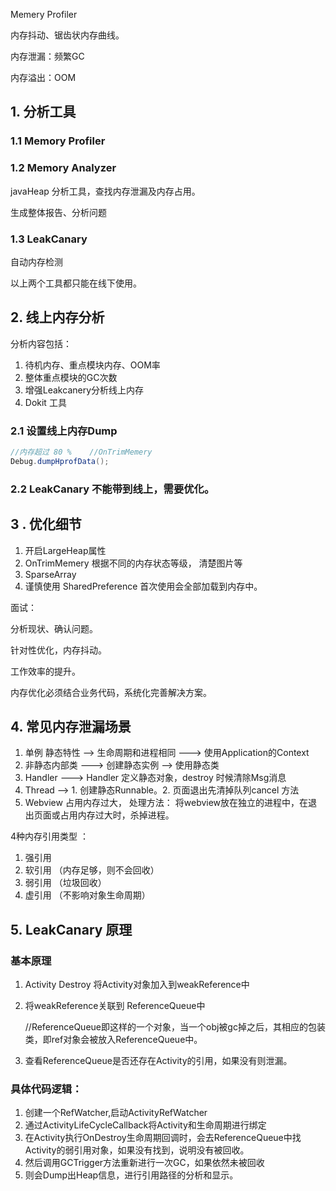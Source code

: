Memery Profiler 

内存抖动、锯齿状内存曲线。

内存泄漏：频繁GC

内存溢出：OOM



## 1. 分析工具



### 1.1 Memory Profiler

### 1.2 Memory  Analyzer 

javaHeap 分析工具，查找内存泄漏及内存占用。

生成整体报告、分析问题

### 1.3 LeakCanary 

自动内存检测



以上两个工具都只能在线下使用。



## 2. 线上内存分析



分析内容包括：

1. 待机内存、重点模块内存、OOM率
2. 整体重点模块的GC次数
3. 增强Leakcanery分析线上内存
4. Dokit 工具





### 2.1 设置线上内存Dump

```java
//内存超过 80 %    //OnTrimMemery
Debug.dumpHprofData();
```



### 2.2  LeakCanary 不能带到线上，需要优化。





## 3 . 优化细节

1. 开启LargeHeap属性
2. OnTrimMemery 根据不同的内存状态等级， 清楚图片等
3. SparseArray
4. 谨慎使用 SharedPreference 首次使用会全部加载到内存中。





面试：

分析现状、确认问题。

针对性优化，内存抖动。

工作效率的提升。



内存优化必须结合业务代码，系统化完善解决方案。



## 4. 常见内存泄漏场景

1.  单例   静态特性  --> 生命周期和进程相同 ---> 使用Application的Context
2. 非静态内部类 ---> 创建静态实例   --> 使用静态类
3. Handler  ---> Handler   定义静态对象，destroy 时候清除Msg消息
4. Thread  --> 1. 创建静态Runnable。2. 页面退出先清掉队列cancel 方法
5. Webview 占用内存过大，  处理方法： 将webview放在独立的进程中，在退出页面或占用内存过大时，杀掉进程。 



4种内存引用类型 ：

1. 强引用
2. 软引用 （内存足够，则不会回收）
3. 弱引用 （垃圾回收）
4. 虚引用 （不影响对象生命周期）



## 5. LeakCanary  原理

### 基本原理

1. Activity Destroy 将Activity对象加入到weakReference中

2. 将weakReference关联到 ReferenceQueue中

   //ReferenceQueue即这样的一个对象，当一个obj被gc掉之后，其相应的包装类，即ref对象会被放入ReferenceQueue中。

3. 查看ReferenceQueue是否还存在Activity的引用，如果没有则泄漏。

   

### 具体代码逻辑：

1. 创建一个RefWatcher,启动ActivityRefWatcher
2. 通过ActivityLifeCycleCallback将Activity和生命周期进行绑定
3. 在Activity执行OnDestroy生命周期回调时，会去ReferenceQueue中找Activity的弱引用对象，如果没有找到，说明没有被回收。
4. 然后调用GCTrigger方法重新进行一次GC，如果依然未被回收
5. 则会Dump出Heap信息，进行引用路径的分析和显示。





















